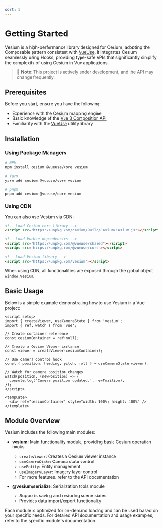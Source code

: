 ```yaml
---
sort: 1
---
```


# Getting Started

Vesium is a high-performance library designed for [Cesium](https://github.com/CesiumGS/cesium), adopting the Composable pattern consistent with [VueUse](https://vueuse.org). It integrates Cesium seamlessly using Hooks, providing type-safe APIs that significantly simplify the complexity of using Cesium in Vue applications.

> 🚧 **Note**: This project is actively under development, and the API may change frequently.

## Prerequisites

Before you start, ensure you have the following:

- Experience with the [Cesium](https://cesium.com/) mapping engine
- Basic knowledge of the [Vue 3 Composition API](https://cn.vuejs.org/guide/extras/composition-api-faq)
- Familiarity with the [VueUse](https://vueuse.org) utility library

## Installation

### Using Package Managers

```bash
# NPM
npm install cesium @vueuse/core vesium

# Yarn
yarn add cesium @vueuse/core vesium

# pnpm
pnpm add cesium @vueuse/core vesium
```

### Using CDN

You can also use Vesium via CDN:

```html
<!-- Load Cesium core library -->
<script src="https://unpkg.com/cesium/Build/Cesium/Cesium.js"></script>

<!-- Load VueUse dependencies -->
<script src="https://unpkg.com/@vueuse/shared"></script>
<script src="https://unpkg.com/@vueuse/core"></script>

<!-- Load Vesium library -->
<script src="https://unpkg.com/vesium"></script>
```

When using CDN, all functionalities are exposed through the global object `window.Vesium`.

## Basic Usage

Below is a simple example demonstrating how to use Vesium in a Vue project:

```vue
<script setup>
import { createViewer, useCameraState } from 'vesium';
import { ref, watch } from 'vue';

// Create container reference
const cesiumContainer = ref(null);

// Create a Cesium Viewer instance
const viewer = createViewer(cesiumContainer);

// Use camera control hook
const { position, heading, pitch, roll } = useCameraState(viewer);

// Watch for camera position changes
watch(position, (newPosition) => {
  console.log('Camera position updated:', newPosition);
});
</script>

<template>
  <div ref="cesiumContainer" style="width: 100%; height: 100%" />
</template>
```

## Module Overview

Vesium includes the following main modules:

- **vesium**: Main functionality module, providing basic Cesium operation hooks

  - `createViewer`: Creates a Cesium viewer instance
  - `useCameraState`: Camera state control
  - `useEntity`: Entity management
  - `useImageryLayer`: Imagery layer control
  - For more features, refer to the API documentation

- **@vesium/serialize**: Serialization tools module

  - Supports saving and restoring scene states
  - Provides data import/export functionality

Each module is optimized for on-demand loading and can be used based on your specific needs. For detailed API documentation and usage examples, refer to the specific module's documentation.
